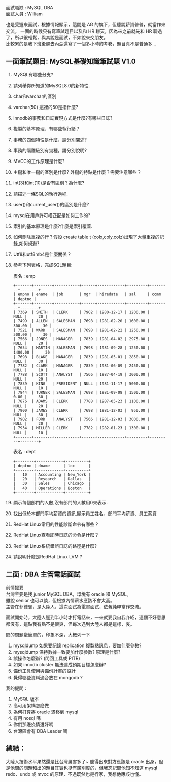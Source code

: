 面試職缺 : MySQL DBA <br>
面試人員 : William <br>

也是受邀來面試，根據情報顯示，這間是 AG 的旗下，但聽說薪資普普，就當作來交流。
一面的時候只有寫筆試題目以及和 HR 聊天，因為來之前就先和 HR 聊過了，所以很輕鬆，與其說是面試，不如說來交朋友。<br>
比較累的是我下班後趕去內湖還寫了一個多小時的考卷，題目真不是普通多...

## 一面筆試題目: MySQL基礎知識筆試題 V1.0
1.	MySQL有哪些分支?
2.	請列舉你所知道的MySQL8.0的新特性.
3.	char和varchar的區別
4.	varchar(50) 這裡的50是指什麼?
5.	innodb的事務和日誌實現方式是什麼?有哪些日誌?
6.	複製的基本原理、有哪些執行緒？
7.	事務的四個特性是什麼，請分別闡述?
8.	事務的隔離級別有幾種，請分別說明?
9.	MVCC的工作原理是什麼?
10.	主鍵和唯一鍵的區別是什麼? 外鍵的特點是什麼？需要注意哪些？
11.	int(3)和int(10)是否有區別？為什麼?
12.	請描述一條SQL的執行過程.
13.	user()和current_user()的區別是什麼?
14.	mysql在用戶許可權匹配是如何工作的?
15.	索引的基本原理是什麼?什麼是索引覆蓋.
16.	如何刪除重複的行？假設 create table t (colx,coly,colz)出現了大量重複的記錄,如何規避?
17.	Utf8和utf8mb4是什麼關係？
18.	參考下列表格，完成SQL題目:

    表名 : emp

        +-------+--------+-----------+------+------------+---------+---------+--------+
        | empno | ename  | job       | mgr  | hiredate   | sal     | comm    | deptno |
        +-------+--------+-----------+------+------------+---------+---------+--------+
        | 7369  | SMITH  | CLERK     | 7902 | 1980-12-17 | 1200.00 |    NULL |     20 |
        | 7499  | ALLEN  | SALESMAN  | 7698 | 1981-02-20 | 1600.00 |  300.00 |     30 |
        | 7521  | WARD   | SALESMAN  | 7698 | 1981-02-22 | 1250.00 |  500.00 |     30 |
        | 7566  | JONES  | MANAGER   | 7839 | 1981-04-02 | 2975.00 |    NULL |     20 |
        | 7654  | MARTIN | SALESMAN  | 7698 | 1981-09-28 | 1250.00 | 1400.00 |     30 |
        | 7698  | BLAKE  | MANAGER   | 7839 | 1981-05-01 | 2850.00 |    NULL |     30 |
        | 7782  | CLARK  | MANAGER   | 7839 | 1981-06-09 | 2450.00 |    NULL |     10 |
        | 7788  | SCOTT  | ANALYST   | 7566 | 1987-04-19 | 3000.00 |    NULL |     20 |
        | 7839  | KING   | PRESIDENT | NULL | 1981-11-17 | 5000.00 |    NULL |     10 |
        | 7844  | TURNER | SALESMAN  | 7698 | 1981-09-08 | 1500.00 |    0.00 |     30 |
        | 7876  | ADAMS  | CLERK     | 7788 | 1987-05-23 | 1100.00 |    NULL |     20 |
        | 7900  | JAMES  | CLERK     | 7698 | 1981-12-03 |  950.00 |    NULL |     30 |
        | 7902  | FORD   | ANALYST   | 7566 | 1981-12-03 | 3000.00 |    NULL |     20 |
        | 7934  | MILLER | CLERK     | 7782 | 1982-01-23 | 1300.00 |    NULL |     10 |
        +-------+--------+-----------+------+------------+---------+---------+--------+

    表名 : dept

        +--------+------------+----------+
        | deptno | dname      | loc      |
        +--------+------------+----------+
        |   10   | Accounting | New_York |
        |   20   | Research   | Dallas   |
        |   30   | Sales      | Chicago  |
        |   40   | Operations | Boston   |
        +--------+------------+----------+

19.	顯示每個部門的人數,沒有部門的人數用0來表示.
20.	找出低於本部門平均薪資的資訊,顯示員工姓名、部門平均薪資、員工薪資

21.	RedHat Linux常用的性能診斷命令有哪些？
22.	RedHat Linux查看即時日誌的命令是什麼？
23.	RedHat Linux系統錯誤日誌的路徑是什麼?
24.	請說明什麼是RedHat Linux LVM ?


## 二面 : DBA 主管電話面試
前情提要<br>
台灣主要是找 junior MySQL DBA，環境有 oracle 和 MySQL。<br>
雖說 senior 也可以談，但根據內情薪水應該不會太高。<br>
主管在菲律賓，是大陸人，這次面試為電畫面試，依舊純粹當作交流。<br>

面試開始時，大陸人遲到半小時才打電話來，一來就要我自我介紹，連個不好意思都沒有，這點我有點不是很爽，但每次遇到大陸人都是這樣，哀。

問的問題蠻簡單的，印象不深，大概列一下
1. mysqldump 如果要記錄 replication 複製點訊息，要加什麼參數?
2. mysqldump 保持數據一致要加什麼參數? 原理是什麼?
3. 誤操作怎麼辦? (閃回工具或 PITR)
4. 如果 innodb cluster 無法達成預期目標怎麼辦?
5. 備份工具使用與備份計畫的設計
6. 覺得哪些資料適合放在 mongodb ?

我的提問：
1. MySQL 版本
2. 高可用架構怎麼做
3. 為何打算將 oracle 遷移到 mysql
4. 有用 nosql 嗎
5. 你們那邊疫情還好嗎
6. 台灣區會有 DBA Leader 嗎

## 總結：
大陸人技術水平果然還是比台灣厲害多了~
聽得出來對方應該是 oracle 出身，但是他問的問題和出的題目其實也挺有鑑別度的，但我忘記問他知不知道 mysql redo、undo 或 mvcc 的原理，不過既然也是行家，我想他應該也懂。

